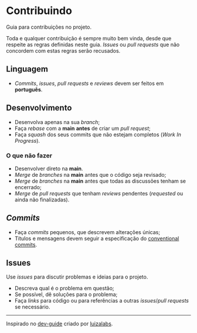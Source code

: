# Contribuindo

Guia para contribuições no projeto.

Toda e qualquer contribuição é sempre muito bem vinda, desde que respeite as regras definidas neste guia.
*Issues* ou *pull requests* que não concordem com estas regras serão recusados.

## Linguagem

- *Commits*, *issues*, *pull requests* e *reviews* devem ser feitos em **português**.

## Desenvolvimento

- Desenvolva apenas na sua *branch*;
- Faça *rebase* com a **main** **antes** de criar um *pull request*;
- Faça *squash* dos seus commits que não estejam completos (*Work In Progress*).

### O que **não** fazer
- Desenvolver direto na **main**.
- *Merge* de *branches* na **main** antes que o código seja revisado;
- *Merge* de *branches* na **main** antes que todas as discussões tenham se encerrado;
- *Merge* de *pull requests* que tenham *reviews* pendentes (*requested* ou ainda não finalizadas).

## *Commits*

- Faça *commits* pequenos, que descrevem alterações únicas;
- Títulos e mensagens devem seguir a especificação do [conventional commits](https://www.conventionalcommits.org/pt-br/v1.0.0-beta.4/).

## Issues

Use *issues* para discutir problemas e ideias para o projeto.

- Descreva qual é o problema em questão;
- Se possível, dê soluções para o problema;
- Faça *links* para código ou para referências a outras *issues*/*pull requests* se necessário.

---

Inspirado no [dev-guide](https://github.com/luizalabs/dev-guide) criado por [luizalabs](https://github.com/luizalabs).
